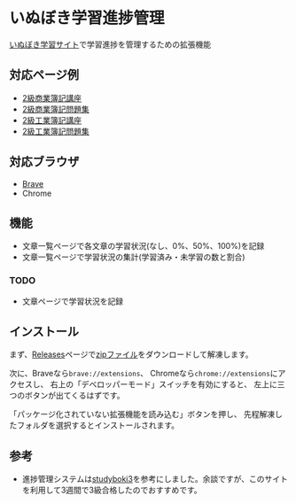 # いぬぼき学習進捗管理
[いぬぼき学習サイト](https://inuboki.com/)で学習進捗を管理するための拡張機能

## 対応ページ例
- [2級商業簿記講座](https://inuboki.com/2q-syoubo-kouza/)
- [2級商業簿記問題集](https://inuboki.com/2q-syoubo-mondai/)
- [2級工業簿記講座](https://inuboki.com/2q-koubo-kouza/)
- [2級工業簿記問題集](https://inuboki.com/2q-koubo-mondai/)

## 対応ブラウザ
- [Brave](https://brave.com/ja/download/)
- Chrome

## 機能
- 文章一覧ページで各文章の学習状況(なし、0%、50%、100%)を記録
- 文章一覧ページで学習状況の集計(学習済み・未学習の数と割合)

### TODO
- 文章ページで学習状況を記録

## インストール
まず、[Releases](https://github.com/sup39/supStudy-inuboki/releases)ページで[zipファイル](https://github.com/sup39/supStudy-inuboki/releases/download/v0.1.0/supStudy-inuboki.zip)をダウンロードして解凍します。

次に、Braveなら`brave://extensions`、
Chromeなら`chrome://extensions`にアクセスし、
右上の「デベロッパーモード」スイッチを有効にすると、
左上に三つのボタンが出てくるはずです。

「パッケージ化されていない拡張機能を読み込む」ボタンを押し、
先程解凍したフォルダを選択するとインストールされます。

## 参考
- 進捗管理システムは[studyboki3](https://studyboki3.com/)を参考にしました。余談ですが、このサイトを利用して3週間で3級合格したのでおすすめです。
